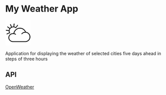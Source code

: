 # My Weather App
  <img src="https://github.com/ipv02/MyWeather/blob/main/Screenshots/logo.jpg" width="80px" height="80px"/></p>
Application for displaying the weather of selected cities five days ahead in steps of three hours


## API
[OpenWeather](https://openweathermap.org/)

